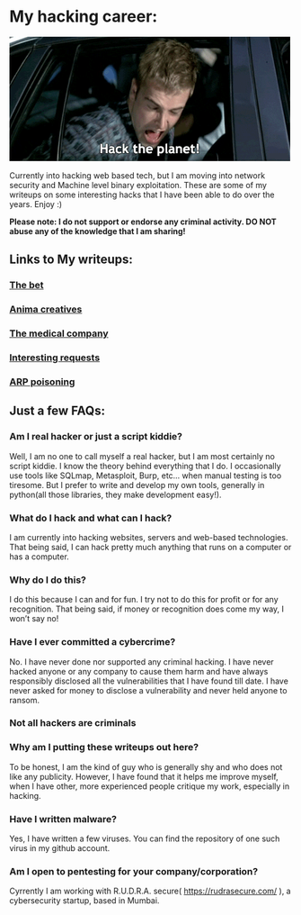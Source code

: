 # My hacking career:

![Alt text](https://github.com/JadenFurtado/JadenFurtado/blob/main/giphy.gif?raw=true)

Currently into hacking web based tech, but I am moving into network security and Machine level binary exploitation. These are some of my writeups on some interesting hacks that I have been able to do over the years. Enjoy :)

<b>Please note: I do not support or endorse any criminal activity. DO NOT abuse any of the knowledge that I am sharing!</b>

## Links to My writeups:

### <a href="https://github.com/JadenFurtado/security_writeups/tree/main/the_bet">The bet</a>

### <a href="https://github.com/JadenFurtado/security_writeups/tree/main/the_creatives">Anima creatives</a>

### <a href="https://github.com/JadenFurtado/security_writeups/tree/main/the%20medical%20company">The medical company</a>

### <a href="https://github.com/JadenFurtado/security_writeups/tree/main/interesting%20requests">Interesting requests</a>

### <a href="https://github.com/JadenFurtado/security_writeups/blob/main/ARP%20poisoning/README.md">ARP poisoning</a>

## Just a few FAQs:

### Am I real hacker or just a script kiddie?

Well, I am no one to call myself a real hacker, but I am most certainly no script kiddie. I know the theory behind everything that I do. I occasionally use tools like SQLmap, Metasploit, Burp, etc… when manual testing is too tiresome. But I prefer to write and develop my own tools, generally in python(all those libraries, they make development easy!). 

### What do I hack and what can I hack?

I am currently into hacking websites, servers and web-based technologies. That being said, I can hack pretty much anything that runs on a computer or has a computer. 

### Why do I do this?

I do this because I can and for fun. I try not to do this for profit or for any recognition. That being said, if money or recognition does come my way, I won’t say no! 

### Have I ever committed a cybercrime?

No. I have never done nor supported any criminal hacking. I have never hacked anyone or any company to cause them harm and have always responsibly disclosed all the vulnerabilities that I have found till date. I have never asked for money to disclose a vulnerability and never held anyone to ransom. 
### Not all hackers are criminals 

### Why am I putting these writeups out here?

To be honest, I am the kind of guy who is generally shy and who does not like any publicity. However, I have found that it helps me improve myself, when I have other, more experienced people critique my work, especially in hacking.

### Have I written malware?

Yes, I have written a few viruses. You can find the repository of one such virus in my github account.

### Am I open to pentesting for your company/corporation?

Cyrrently I am working with R.U.D.R.A. secure( https://rudrasecure.com/ ), a cybersecurity startup, based in Mumbai.
